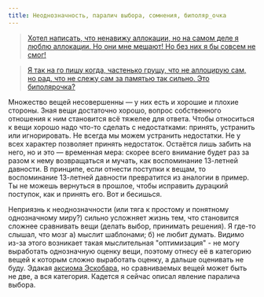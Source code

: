 ```yaml
---
title: Неоднозначность, паралич выбора, сомнения, биполяр_очка
---
```


> [Хотел написать, что ненавижу аллокации, но на самом деле я люблю аллокации. Но они мне мешают! Но без них я бы совсем не смог!](https://twitter.com/0xfe0d/status/1420000160034197506)

> [Я так на го пишу когда, частенько грущу, что не аллоцирую сам, но рад, что не слежу сам за памятью так сильно. Это биполярочка?](https://twitter.com/Blindbillyjoe/status/1420001134127861760)

Множество вещей несовершенны — у них есть и хорошие и плохие стороны. Зная вещи достаточно хорошо, вопрос собственного отношения к ним становится всё тяжелее для ответа. Чтобы относиться к вещи хорошо надо что-то сделать с недостатками: принять, устранить или игнорировать. Не всегда мы можем устранить недостатки. Не у всех характер позволяет принять недостаток. Остаётся лишь забить на него, но и это — временная мера: скорее всего внимание будет раз за разом к нему возвращаться и мучать, как воспоминание 13-летней давности. В принципе, если отнести поступки к вещам, то воспоминание 13-летней давности превратится из аналогии в пример. Ты не можешь вернуться в прошлое, чтобы исправить дурацкий поступок, как и принять его. Вот и бесишься.

Неприязнь к неоднозначности (или тяга к простому и понятному однозначному миру?) сильно усложняет жизнь тем, что становится сложнее сравнивать вещи (делать выбор, принимать решения). Я где-то слышал, что мозг а) мыслит шаблонами; б) не любит думать. Видимо из-за этого возникает такая мыслительная "оптимизация" - не могу выработать однозначную оценку вещи, поэтому отнесу её в категорию вещей к которым сложно выработать оценку, а дальше оценивать не буду. Эдакая [аксиома Эскобара](https://absurdopedia.wiki/Аксиома_Эскобара), но сравниваемых вещей может быть не две, а вся категория. Кадется я сейчас описал явление паралича выбора.
